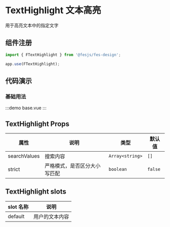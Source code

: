 # TextHighlight 文本高亮

用于高亮文本中的指定文字

## 组件注册

```js
import { FTextHighlight } from '@fesjs/fes-design';

app.use(FTextHighlight);
```

## 代码演示

### 基础用法

:::demo
base.vue
:::

## TextHighlight Props

| 属性         | 说明                         | 类型            | 默认值  |
| ------------ | ---------------------------- | --------------- | ------- |
| searchValues | 搜索内容                     | `Array<string>` | `[]`    |
| strict       | 严格模式，是否区分大小写匹配 | `boolean`       | `false` |

## TextHighlight slots

| slot 名称 | 说明           |
| --------- | -------------- |
| default   | 用户的文本内容 |